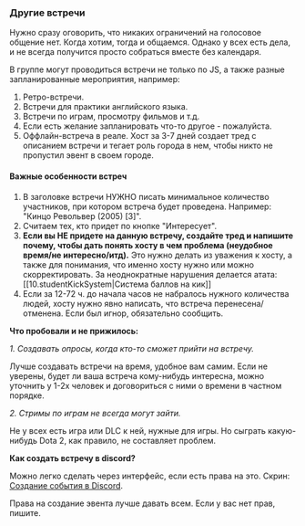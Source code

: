 ### Другие встречи

Нужно сразу оговорить, что никаких ограничений на голосовое общение нет.
Когда хотим, тогда и общаемся. Однако у всех есть дела,
и не всегда получится просто собраться вместе без календаря.

В группе могут проводиться встречи не только по JS,
а также разные запланированные мероприятия, например:

1. Ретро-встречи.
2. Встречи для практики английского языка.
3. Встречи по играм, просмотру фильмов и т.д.
4. Если есть желание запланировать что-то другое - пожалуйста.
5. Оффлайн-встреча в реале. Хост за 3-7 дней создает тред с описанием встречи
   и тегает роль города в нем, чтобы никто не пропустил эвент в своем городе.

#### Важные особенности встреч
1. В заголовке встречи НУЖНО писать минимальное количество участников, при котором
   встреча будет проведена. Например: "Кинцо Револьвер (2005) [3]".
2. Считаем тех, кто придет по кнопке "Интересует".
3. **Если вы НЕ придете на данную встречу, создайте тред и напишите
    почему, чтобы дать понять хосту в чем проблема (неудобное время/не интересно/итд).**
    Это нужно делать из уважения к хосту, а также для понимания,
    что именно хосту нужно или можно скорректировать. За неоднократные нарушения делается атата:
    [[10.studentKickSystem|Система баллов на кик]]
4. Если за 12-72 ч. до начала часов не набралось нужного количества людей,
    хосту нужно явно написать, что встреча перенесена/отменена. Если был игнор, обязательно сообщить.

**Что пробовали и не прижилось:**

*1. Создавать опросы, когда кто-то сможет прийти на встречу.*

Лучше создавать встречи на время, удобное вам самим. 
Если не уверены, будет ли ваша встреча кому-нибудь интересна,
можно уточнить у 1-2х человек и договориться с ними о времени в частном порядке.

*2. Стримы по играм не всегда могут зайти.*

Не у всех есть игра или DLC к ней, нужные для игры.
Но сыграть какую-нибудь Dota 2, как правило, не составляет проблем.

**Как создать встречу в discord?**

Можно легко сделать через интерфейс, если есть права на это. Скрин:
[Создание события в Discord](https://disk.yandex.ru/i/Y-txT709kDitjA).

Права на создание эвента лучше давать всем. Если у вас нет прав, пишите.
